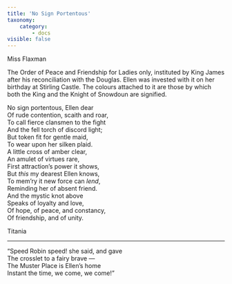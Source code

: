 ```yaml
---
title: 'No Sign Portentous'
taxonomy:
    category:
        - docs
visible: false
---
```


<div class="author">Miss Flaxman</div>

The Order of Peace and Friendship for Ladies only, instituted by King James after his reconciliation with the Douglas. Ellen was invested with it on her birthday at Stirling Castle. The colours attached to it are those by which both the King and the Knight of Snowdoun are signified.  
  
No sign portentous, Ellen dear  
Of rude contention, scaith and roar,  
To call fierce clansmen to the fight  
And the fell torch of discord light;  
But token fit for gentle maid,  
To wear upon her silken plaid.  
A little cross of amber clear,  
An amulet of virtues rare,  
First attraction’s power it shows,  
But *this* my dearest Ellen knows,  
To mem’ry it new force can *lend*,  
Reminding her of absent friend.  
And the mystic knot above  
Speaks of loyalty and love,  
Of hope, of peace, and constancy,  
Of friendship, and of unity.  
  
Titania  

---

“Speed Robin speed! she said, and gave  
The crosslet to a fairy brave —  
The Muster Place is Ellen’s home  
Instant the time, we come, we come!”  